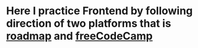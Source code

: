 
# Here I practice Frontend by following direction of two platforms that is [roadmap](https://roadmap.sh/frontend/projects) and [freeCodeCamp](https://www.freecodecamp.org/learn/)
